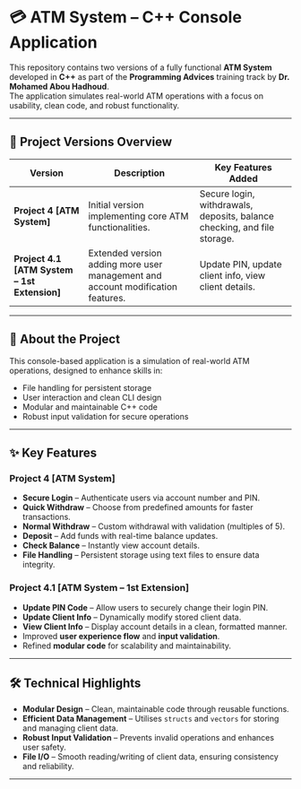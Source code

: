 # 💳 ATM System – C++ Console Application

This repository contains two versions of a fully functional **ATM System** developed in **C++** as part of the **Programming Advices** training track by **Dr. Mohamed Abou Hadhoud**.  
The application simulates real-world ATM operations with a focus on usability, clean code, and robust functionality.

---

## 📁 Project Versions Overview

| Version                          | Description                                                                                      | Key Features Added                                                  |
|----------------------------------|--------------------------------------------------------------------------------------------------|---------------------------------------------------------------------|
| **Project 4 [ATM System]**       | Initial version implementing core ATM functionalities.                                           | Secure login, withdrawals, deposits, balance checking, and file storage. |
| **Project 4.1 [ATM System – 1st Extension]** | Extended version adding more user management and account modification features.                   | Update PIN, update client info, view client details.                |

---

## 📖 About the Project

This console-based application is a simulation of real-world ATM operations, designed to enhance skills in:
- File handling for persistent storage
- User interaction and clean CLI design
- Modular and maintainable C++ code
- Robust input validation for secure operations

---

## ✨ Key Features

### Project 4 [ATM System]
- **Secure Login** – Authenticate users via account number and PIN.
- **Quick Withdraw** – Choose from predefined amounts for faster transactions.
- **Normal Withdraw** – Custom withdrawal with validation (multiples of 5).
- **Deposit** – Add funds with real-time balance updates.
- **Check Balance** – Instantly view account details.
- **File Handling** – Persistent storage using text files to ensure data integrity.

### Project 4.1 [ATM System – 1st Extension]
- **Update PIN Code** – Allow users to securely change their login PIN.
- **Update Client Info** – Dynamically modify stored client data.
- **View Client Info** – Display account details in a clean, formatted manner.
- Improved **user experience flow** and **input validation**.
- Refined **modular code** for scalability and maintainability.

---

## 🛠 Technical Highlights
- **Modular Design** – Clean, maintainable code through reusable functions.
- **Efficient Data Management** – Utilises `structs` and `vectors` for storing and managing client data.
- **Robust Input Validation** – Prevents invalid operations and enhances user safety.
- **File I/O** – Smooth reading/writing of client data, ensuring consistency and reliability.

---
